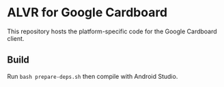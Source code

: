 # ALVR for Google Cardboard

This repository hosts the platform-specific code for the Google Cardboard client.

## Build

Run `bash prepare-deps.sh` then compile with Android Studio.

